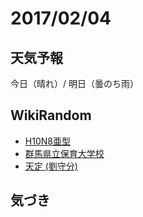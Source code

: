 # 2017/02/04

## 天気予報

今日（晴れ）/ 明日（曇のち雨）

## WikiRandom

* [H10N8亜型](https://ja.wikipedia.org/wiki/H10N8%E4%BA%9C%E5%9E%8B)
* [群馬県立保育大学校](https://ja.wikipedia.org/wiki/%E7%BE%A4%E9%A6%AC%E7%9C%8C%E7%AB%8B%E4%BF%9D%E8%82%B2%E5%A4%A7%E5%AD%A6%E6%A0%A1)
* [天定 (劉守分)](https://ja.wikipedia.org/wiki/%E5%A4%A9%E5%AE%9A_%28%E5%8A%89%E5%AE%88%E5%88%86%29)

## 気づき

